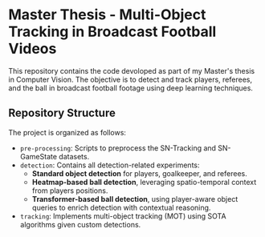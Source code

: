 # Master Thesis - Multi-Object Tracking in Broadcast Football Videos
This repository contains the code devoloped as part of my Master's thesis in Computer Vision. The objective is to detect and track players, referees, and the ball in broadcast football footage using deep learning techniques.

## Repository Structure
The project is organized as follows:
- `pre-processing`: Scripts to preprocess the SN-Tracking and SN-GameState datasets.
- `detection`: Contains all detection-related experiments:
    - **Standard object detection** for players, goalkeeper, and referees.
    - **Heatmap-based ball detection**, leveraging spatio-temporal context from players positions.
    - **Transformer-based ball detection**, using player-aware object queries to enrich detection with contextual reasoning.
- `tracking`: Implements multi-object tracking (MOT) using SOTA algorithms given custom detections.
